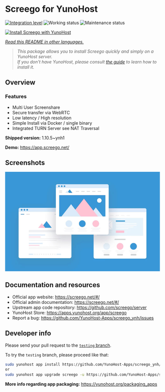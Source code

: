 <!--
N.B.: This README was automatically generated by <https://github.com/YunoHost/apps/tree/master/tools/readme_generator>
It shall NOT be edited by hand.
-->

# Screego for YunoHost

[![Integration level](https://dash.yunohost.org/integration/screego.svg)](https://ci-apps.yunohost.org/ci/apps/screego/) ![Working status](https://ci-apps.yunohost.org/ci/badges/screego.status.svg) ![Maintenance status](https://ci-apps.yunohost.org/ci/badges/screego.maintain.svg)

[![Install Screego with YunoHost](https://install-app.yunohost.org/install-with-yunohost.svg)](https://install-app.yunohost.org/?app=screego)

*[Read this README in other languages.](./ALL_README.md)*

> *This package allows you to install Screego quickly and simply on a YunoHost server.*  
> *If you don't have YunoHost, please consult [the guide](https://yunohost.org/install) to learn how to install it.*

## Overview

### Features

- Multi User Screenshare
- Secure transfer via WebRTC
- Low latency / High resolution
- Simple Install via Docker / single binary
- Integrated TURN Server see NAT Traversal


**Shipped version:** 1.10.5~ynh1

**Demo:** <https://app.screego.net/>

## Screenshots

![Screenshot of Screego](./doc/screenshots/example.jpg)

## Documentation and resources

- Official app website: <https://screego.net/#/>
- Official admin documentation: <https://screego.net/#/>
- Upstream app code repository: <https://github.com/screego/server>
- YunoHost Store: <https://apps.yunohost.org/app/screego>
- Report a bug: <https://github.com/YunoHost-Apps/screego_ynh/issues>

## Developer info

Please send your pull request to the [`testing` branch](https://github.com/YunoHost-Apps/screego_ynh/tree/testing).

To try the `testing` branch, please proceed like that:

```bash
sudo yunohost app install https://github.com/YunoHost-Apps/screego_ynh/tree/testing --debug
or
sudo yunohost app upgrade screego -u https://github.com/YunoHost-Apps/screego_ynh/tree/testing --debug
```

**More info regarding app packaging:** <https://yunohost.org/packaging_apps>
